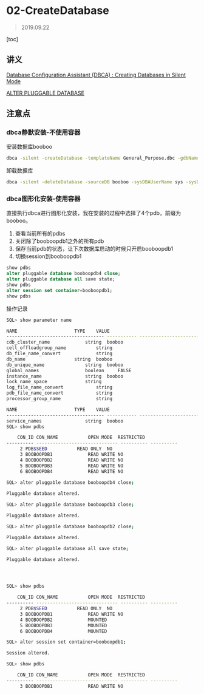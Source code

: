 # 02-CreateDatabase> 2019.09.22 [toc]## 讲义[Database Configuration Assistant (DBCA) : Creating Databases in Silent Mode](https://oracle-base.com/articles/misc/database-configuration-assistant-dbca-silent-mode)[ALTER PLUGGABLE DATABASE](https://docs.oracle.com/database/121/SQLRF/statements_2008.htm#SQLRF55667)## 注意点 ### dbca静默安装-不使用容器 安装数据库booboo```bashdbca -silent -createDatabase -templateName General_Purpose.dbc -gdbName booboo -sid booboo -sysPassword oracle -systemPassword oracle -datafileDestination /u01/app/oracle/oradata -characterSet we8mswin1252 -nationalCharacterSet al16utf16 -responseFile NO_VALUE```卸载数据库```bashdbca -silent -deleteDatabase -sourceDB booboo -sysDBAUserName sys -sysDBAPassword oracle```### dbca图形化安装-使用容器直接执行dbca进行图形化安装，我在安装的过程中选择了4个pdb，前缀为booboo。1. 查看当前所有的pdbs2. 关闭除了booboopdb1之外的所有pdb3. 保存当前pdb的状态，让下次数据库启动的时候只开启booboopdb14. 切换session到booboopdb1```sqlshow pdbsalter pluggable database booboopdb4 close;alter pluggable database all save state;show pdbsalter session set container=booboopdb1;show pdbs```操作记录```bashSQL> show parameter nameNAME				     TYPE	 VALUE------------------------------------ ----------- ------------------------------cdb_cluster_name		     string	 booboocell_offloadgroup_name		     stringdb_file_name_convert		     stringdb_name 			     string	 booboodb_unique_name			     string	 boobooglobal_names			     boolean	 FALSEinstance_name			     string	 booboolock_name_space 		     stringlog_file_name_convert		     stringpdb_file_name_convert		     stringprocessor_group_name		     stringNAME				     TYPE	 VALUE------------------------------------ ----------- ------------------------------service_names			     string	 boobooSQL> show pdbs    CON_ID CON_NAME			  OPEN MODE  RESTRICTED---------- ------------------------------ ---------- ----------	 2 PDB$SEED			  READ ONLY  NO	 3 BOOBOOPDB1			  READ WRITE NO	 4 BOOBOOPDB2			  READ WRITE NO	 5 BOOBOOPDB3			  READ WRITE NO	 6 BOOBOOPDB4			  READ WRITE NO	 SQL> alter pluggable database booboopdb4 close;Pluggable database altered.SQL> alter pluggable database booboopdb3 close;Pluggable database altered.SQL> alter pluggable database booboopdb2 close;Pluggable database altered.SQL> alter pluggable database all save state;Pluggable database altered.SQL> show pdbs    CON_ID CON_NAME			  OPEN MODE  RESTRICTED---------- ------------------------------ ---------- ----------	 2 PDB$SEED			  READ ONLY  NO	 3 BOOBOOPDB1			  READ WRITE NO	 4 BOOBOOPDB2			  MOUNTED	 5 BOOBOOPDB3			  MOUNTED	 6 BOOBOOPDB4			  MOUNTEDSQL> alter session set container=booboopdb1;Session altered.SQL> show pdbs    CON_ID CON_NAME			  OPEN MODE  RESTRICTED---------- ------------------------------ ---------- ----------	 3 BOOBOOPDB1			  READ WRITE NO``` 